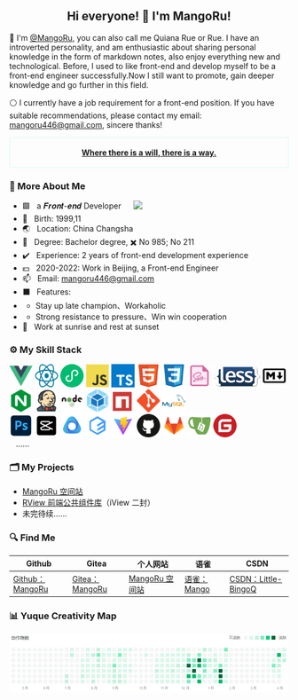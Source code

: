 <!--
**MangoRu/MangoRu** is a ✨ _special_ ✨ repository because its `README.md` (this file) appears on your GitHub profile.

Here are some ideas to get you started: 𝑭𝒓𝒐𝒏𝒕-𝒆𝒏𝒅 𝑬𝒏𝒈𝒊𝒏𝒆𝒆𝒓

- 🔭 I’m currently working on ...
- 🌱 I’m currently learning ...
- 👯 I’m looking to collaborate on ...
- 🤔 I’m looking for help with ...
- 💬 Ask me about ...
- 📫 How to reach me: ...
- 😄 Pronouns: ...
- ⚡ Fun fact: ...
-->

<h2 align="center">Hi everyone! 👋 I'm MangoRu!</h2>

:blossom:  I'm <u>[@MangoRu](https://github.com/MangoRu)</u>, you can also call me Quiana Rue or Rue.
I have an introverted personality, and am enthusiastic about sharing personal knowledge in the form of markdown notes, also enjoy everything new and technological.
Before, I used to like front-end and develop myself to be a front-end engineer successfully.Now I still want to promote, gain deeper knowledge and go further in this field.

:white_circle:  I currently have a job requirement for a front-end position. If you have suitable recommendations, please contact my email: [mangoru446@gmail.com](mangoru446@gmail.com), sincere thanks!

<div align=center border style="border: 1px solid #dcf7ec; padding: 4px 10px;text-align:center">
<p>
<u><b>Where there is a will, there is a way.</b></u>
</p>
</div>

### 👾 More About Me

<img  align=right style="width: 280px" src="http://81.69.247.224:8090/themes/theme-hao/assets/images/infj.svg" />
      
- :green_square: &nbsp; a 𝑭𝒓𝒐𝒏𝒕-𝒆𝒏𝒅 Developer
- :birthday: &nbsp; Birth: 1999,11
- :earth_asia: &nbsp; Location: China Changsha
- :green_book:  &nbsp; Degree: Bachelor degree, :heavy_multiplication_x: No 985; No 211
- :heavy_check_mark:  &nbsp; Experience: 2 years of front-end development experience
- :dollar: &nbsp; 2020-2022: Work in Beijing, a Front-end Engineer
- :mailbox: &nbsp; Email: mangoru446@gmail.com
- :black_large_square: &nbsp; Features:
- -  Stay up late champion、Workaholic
- -  Strong resistance to pressure、Win win cooperation
- :black_flag: &nbsp; Work at sunrise and rest at sunset

### ⚙️ My Skill Stack


<div>
 <a href="https://cn.vuejs.org/"> <img src="https://raw.githubusercontent.com/MangoRu/PicGo/master/vuejs-logo.png" alt="Vue" style="width: 42px;height: 42px"></a>
 <a href="https://zh-hans.react.dev/"> <img src="https://raw.githubusercontent.com/MangoRu/PicGo/master/react.png" alt="React" style="width: 42px;height: 42px"></a>
 <a href="https://mp.weixin.qq.com/cgi-bin/wx?token=&lang=zh_CN"> <img src="https://raw.githubusercontent.com/MangoRu/PicGo/master/wecht-miniprogram.png" alt="wechat-mini-program" style="width: 42px;height: 42px"></a>
 <a href="https://es6.ruanyifeng.com/"> <img src="https://raw.githubusercontent.com/MangoRu/PicGo/master/js-logo.svg" alt="JavaScript" style="width: 42px;height: 42px"></a>
 <a href="https://www.typescriptlang.org/"> <img src="https://raw.githubusercontent.com/MangoRu/PicGo/master/typescript_.png" alt="TypeScript" style="width: 42px;height: 42px"></a>
 <a href="https://www.runoob.com/html/html5-intro.html"> <img src="https://raw.githubusercontent.com/MangoRu/PicGo/master/h5logo.svg" alt="HTML5" style="width: 42px;height: 42px"></a>
 <a href="https://www.runoob.com/css3/css3-tutorial.html"> <img src="https://raw.githubusercontent.com/MangoRu/PicGo/master/c3-logo.svg" alt="CSS3" style="width: 42px;height: 42px"></a>
 <a href="https://www.sass.hk/"> <img src="https://raw.githubusercontent.com/MangoRu/PicGo/master/sass.png" alt="Sass" style="width: 42px;height: 42px"></a>
 <a href="https://lesscss.cn/"> <img src="https://raw.githubusercontent.com/MangoRu/PicGo/master/less_logo.png" alt="Less" style="height: 38px;"></a>
 <a href="https://www.runoob.com/markdown/md-tutorial.html"> <img src="https://raw.githubusercontent.com/MangoRu/PicGo/master/md-logo.svg" alt="Markdown" style="width: 42px;height: 42px"></a> 
 <a href="https://nginx.org/"> <img src="https://raw.githubusercontent.com/MangoRu/PicGo/master/NGINX.png" alt="Nginx" style="width: 42px;height: 42px"></a>
 <a href="https://www.jenkins.io/"> <img src="https://raw.githubusercontent.com/MangoRu/PicGo/master/jenkins.png" alt="Jenkins" style="width: 42px;height: 42px"></a>
 <a href="https://nodejs.org/en"> <img src="https://raw.githubusercontent.com/MangoRu/PicGo/master/Nodejs.png" alt="NodeJS" style="width: 42px;height: 42px"></a>
 <a href="https://www.webpackjs.com/"> <img src="https://raw.githubusercontent.com/MangoRu/PicGo/master/fe-webpack.png" alt="webpack" style="width: 42px;height: 42px"></a>
 <a href="https://www.npmjs.com/"> <img src="https://raw.githubusercontent.com/MangoRu/PicGo/master/npm-icon-active.png" alt="npm" style="width: 42px;height: 42px"></a>
 <a href="https://git-scm.com/"> <img src="https://raw.githubusercontent.com/MangoRu/PicGo/master/git-logo.svg" alt="Git" style="width: 42px;height: 42px"></a>
 <a href="https://www.mysql.com/"> <img src="https://raw.githubusercontent.com/MangoRu/PicGo/master/mysql-original-wordmark.svg" alt="MySQL" style="width: 42px;height: 42px"></a>
 <br>
 <a href="https://www.adobe.com/products/photoshop.html"> <img src="https://raw.githubusercontent.com/MangoRu/PicGo/master/Photoshop.png" alt="PhotoShop" style="width: 42px;height: 42px"></a>
 <a href="https://www.capcut.cn/"> <img src="https://raw.githubusercontent.com/MangoRu/PicGo/master/JianyingPro.png" alt="Jianying" style="width: 42px;height: 42px"></a>
 <a href="https://www.iviewui.com/view-ui-plus/guide/introduce"> <img src="https://raw.githubusercontent.com/MangoRu/PicGo/master/iview-logo.png" alt="iView" style="width: 42px;height: 42px"></a>
 <a href="https://element-plus.org/zh-CN/#/zh-CN"> <img src="https://raw.githubusercontent.com/MangoRu/PicGo/master/ElementUI.png" alt="ElementUI" style="width: 42px;height: 42px"></a>
 <a href="https://vitejs.dev/"> <img src="https://raw.githubusercontent.com/MangoRu/PicGo/master/vite.png" alt="Vite" style="width: 42px;height: 42px"></a>
 <a href="https://github.com/"> <img src="https://raw.githubusercontent.com/MangoRu/PicGo/master/githubb.png" alt="Github" style="width: 42px;height: 42px"></a>
 <a href="https://about.gitlab.com/"> <img src="https://raw.githubusercontent.com/MangoRu/PicGo/master/gitlab.png" alt="Gitlab" style="width: 42px;height: 42px"></a>
 <a href="https://about.gitea.com/"> <img src="https://raw.githubusercontent.com/MangoRu/PicGo/master/gitea.png" alt="Gitea" style="width: 42px;height: 42px"></a>
 <a href="https://gitee.com/"> <img src="https://raw.githubusercontent.com/MangoRu/PicGo/master/gitee.png" alt="Gitee" style="width: 42px;height: 42px"></a>
 <br>
 &nbsp;&nbsp; ……
</div>

### 🗂️ My Projects
- [MangoRu 空间站](https://mangoru.site/)
- [RView 前端公共组件库](http://81.69.247.224:8081/)（iView 二封）
- 未完待续……

### 🔍 Find Me
| Github                                | Gitea | 个人网站                               | 语雀                                        | CSDN      |
|---------------------------------------|------ |------------------------------|-------------------------------------------|-----------|
| [Github：MangoRu](https://github.com/MangoRu) | [Gitea：MangoRu](https://gitea.com/MangoRu) | [MangoRu 空间站](https://mangoru.site/) | [语雀：Mango](https://www.yuque.com/mango-myjs6) | [CSDN：Little-BingoQ](https://blog.csdn.net/qq_40618816?spm=1000.2115.3001.5343) |

### 📊 Yuque Creativity Map

![语雀创作记录](https://raw.githubusercontent.com/MangoRu/PicGo/master/yuque-record.png)

